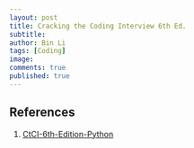 ```yaml
---
layout: post
title: Cracking the Coding Interview 6th Ed. 
subtitle: 
author: Bin Li
tags: [Coding]
image: 
comments: true
published: true
---
```



## References
1. [CtCI-6th-Edition-Python](https://github.com/careercup/CtCI-6th-Edition-Python)